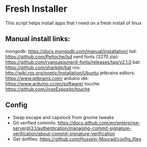 # Fresh Installer 
This script helps install apps that I need on a fresh install of linux

## Manual install links:
mongodb: https://docs.mongodb.com/manual/installation/
lsd: https://github.com/Peltoche/lsd 
nerd fonts (3270.zip): https://github.com/ryanoasis/nerd-fonts/releases/tag/v2.1.0
bat: https://github.com/sharkdp/bat 
ros: http://wiki.ros.org/noetic/Installation/Ubuntu
jetbrains editors: https://www.jetbrains.com/
arduino ide: https://www.arduino.cc/en/software/
touche: https://github.com/JoseExposito/touche


## Config
- Swap escape and capslock from gnome tweaks
- Git verified commits:  https://docs.github.com/en/enterprise-server@3.1/authentication/managing-commit-signature-verification/about-commit-signature-verification
- Get dotfiles: https://github.com/Hussein-Mourad/config_files
